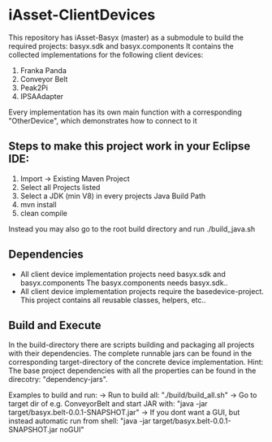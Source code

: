 # iAsset-ClientDevices

This repository has iAsset-Basyx (master) as a submodule to build the required projects: basyx.sdk and basyx.components
It contains the collected implementations for the following client devices:

1) Franka Panda
2) Conveyor Belt
3) Peak2Pi
4) IPSAAdapter

Every implementation has its own main function with a corresponding "OtherDevice", which demonstrates how to connect to it


## Steps to make this project work in your Eclipse IDE:

1) Import -> Existing Maven Project
2) Select all Projects listed
3) Select a JDK (min V8) in every projects Java Build Path
3) mvn install
4) clean compile

Instead you may also go to the root build directory and run ./build_java.sh

## Dependencies

+ All client device implementation projects need basyx.sdk and basyx.components The basyx.components needs basyx.sdk..
+ All client device implementation projects require the basedevice-project. This project contains all reusable classes, helpers, etc..

## Build and Execute

In the build-directory there are scripts building and packaging all projects with their dependencies. 
The complete runnable jars can be found in the corresponding target-directory of the concrete device implementation.
Hint: The base project dependencies with all the properties can be found in the direcotry: "dependency-jars".

Examples to build and run:
-> Run to build all: "./build/build_all.sh"
-> Go to target dir of e.g. ConveyorBelt and start JAR with: "java -jar target/basyx.belt-0.0.1-SNAPSHOT.jar"
-> If you dont want a GUI, but instead automatic run from shell: "java -jar target/basyx.belt-0.0.1-SNAPSHOT.jar noGUI"





